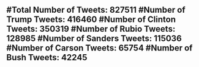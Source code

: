#Total Number of Tweets: 827511 
#Number of Trump Tweets: 416460
#Number of Clinton Tweets: 350319
#Number of Rubio Tweets: 128985
#Number of Sanders Tweets: 115036
#Number of Carson Tweets: 65754
#Number of Bush Tweets: 42245
---
